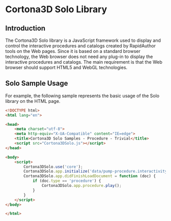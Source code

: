 # Cortona3D Solo Library

## Introduction
The Cortona3D Solo library is a JavaScript framework used to display and control the interactive procedures and catalogs created by RapidAuthor tools on the Web pages. Since it is based on a standard browser technology, the Web browser does not need any plug-in to display the interactive procedures and catalogs. The main requirement is that the Web browser should support HTML5 and WebGL technologies.

## Solo Sample Usage
For example, the following sample represents the basic usage of the Solo library on the HTML page.

```html
<!DOCTYPE html>
<html lang="en">

<head>
    <meta charset="utf-8">
    <meta http-equiv="X-UA-Compatible" content="IE=edge">
    <title>Cortona3D Solo Samples - Procedure - Trivial</title>
    <script src="Cortona3DSolo.js"></script>
</head>

<body>
    <script>
        Cortona3DSolo.use('core');
        Cortona3DSolo.app.initialize('data/pump-procedure.interactivity.xml');
        Cortona3DSolo.app.didFinishLoadDocument = function (doc) {
            if (doc.type == 'procedure') {
                Cortona3DSolo.app.procedure.play();
            }
        }
    </script>
</body>

</html>
```
